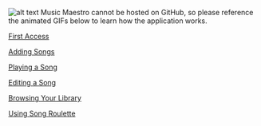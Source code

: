 ![alt text][Selecting a Song]
Music Maestro cannot be hosted on GitHub, so please reference the animated GIFs below to learn how the application works.

[First Access]

[Adding Songs]

[Playing a Song]

[Editing a Song]

[Browsing Your Library]

[Using Song Roulette]

[Selecting a Song]: https://github.com/drodriguln/MusicMaestro/blob/gh-pages/select-song.gif?raw=true "Selecting a Song"
[First Access]: https://github.com/drodriguln/MusicMaestro/blob/gh-pages/first-load.gif "First Access"
[Adding Songs]: https://github.com/drodriguln/MusicMaestro/blob/gh-pages/add.gif "Adding Songs"
[Playing a Song]: https://github.com/drodriguln/MusicMaestro/blob/gh-pages/player.gif "Playing a Song"
[Editing a Song]: https://github.com/drodriguln/MusicMaestro/blob/gh-pages/edit.gif "Editing a Song"
[Browsing Your Library]: https://github.com/drodriguln/MusicMaestro/blob/gh-pages/library.gif "Browsing Your Library"
[Using Song Roulette]: https://github.com/drodriguln/MusicMaestro/blob/gh-pages/roulette.gif "Using Song Roulette"

